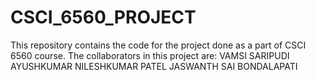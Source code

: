 # CSCI_6560_PROJECT

This repository contains the code for the project done as a part of CSCI 6560 course. The collaborators in this project are:
VAMSI SARIPUDI
AYUSHKUMAR NILESHKUMAR PATEL
JASWANTH SAI BONDALAPATI
